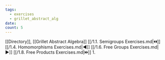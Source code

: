 ```yaml
---
tags:
  - exercises
  - grillet_abstract_alg
date:
count: 5
---
```

[[Directory]], [[Grillet Abstract Algebra]]
[[/1.1. Semigroups Exercises.md|🞀🞀]] [[/1.4. Homomorphisms Exercises.md|◀]] [[/1.6. Free Groups Exercises.md|▶]] [[/1.8. Free Products Exercises.md|🞂🞂]]
1. 